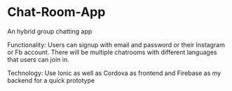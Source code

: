 # Chat-Room-App
An hybrid group chatting app

Functionality: 
Users can signup with email and password or their Instagram or Fb account.
There will be multiple chatrooms with different languages that users can join in.

Technology:
Use Ionic as well as Cordova as frontend and Firebase as my backend for a quick prototype 
